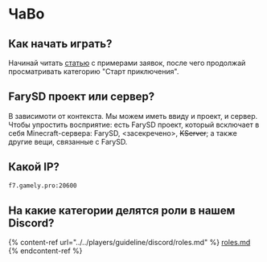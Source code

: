 # ЧаВо

## Как начать играть?

Начинай читать [статью](../../players/start/sozdanie-tiketa.md) с примерами заявок, после чего продолжай просматривать категорию "Старт приключения".

## FarySD проект или сервер?

В зависимоти от контекста. Мы можем иметь ввиду и проект, и сервер. Чтобы упростить восприятие: есть FarySD проект, который всключает в себя Minecraft-сервера: FarySD, <засекречено>, ~~KServer~~; а также другие вещи, связанные с FarySD.

## Какой IP?

```txt
f7.gamely.pro:20600
```

## На какие категории делятся роли в нашем Discord?

{% content-ref url="../../players/guideline/discord/roles.md" %}
[roles.md](../../players/guideline/discord/roles.md)
{% endcontent-ref %}
